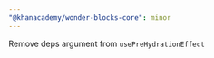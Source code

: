 ```yaml
---
"@khanacademy/wonder-blocks-core": minor
---
```


Remove deps argument from `usePreHydrationEffect`
